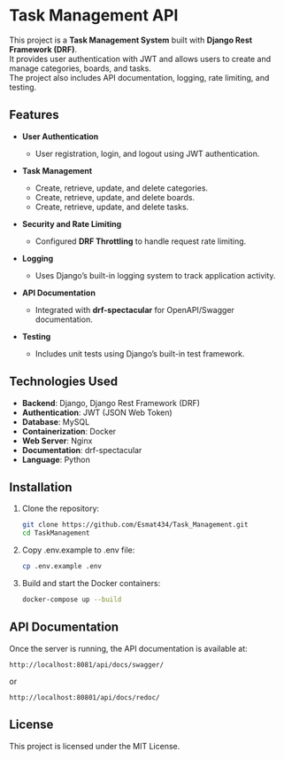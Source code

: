 # Task Management API

This project is a **Task Management System** built with **Django Rest Framework (DRF)**.  
It provides user authentication with JWT and allows users to create and manage categories, boards, and tasks.  
The project also includes API documentation, logging, rate limiting, and testing.

## Features

- **User Authentication**
  - User registration, login, and logout using JWT authentication.

- **Task Management**
  - Create, retrieve, update, and delete categories.
  - Create, retrieve, update, and delete boards.
  - Create, retrieve, update, and delete tasks.

- **Security and Rate Limiting**
  - Configured **DRF Throttling** to handle request rate limiting.

- **Logging**
  - Uses Django’s built-in logging system to track application activity.

- **API Documentation**
  - Integrated with **drf-spectacular** for OpenAPI/Swagger documentation.

- **Testing**
  - Includes unit tests using Django’s built-in test framework.

## Technologies Used

- **Backend**: Django, Django Rest Framework (DRF)
- **Authentication**: JWT (JSON Web Token)
- **Database**: MySQL
- **Containerization**: Docker
- **Web Server**: Nginx
- **Documentation**: drf-spectacular
- **Language**: Python

## Installation

1. Clone the repository:
   ```bash
   git clone https://github.com/Esmat434/Task_Management.git
   cd TaskManagement
   ```

3. Copy .env.example to .env file:
   ```bash
   cp .env.example .env
   ```

3. Build and start the Docker containers:
   ```bash
   docker-compose up --build
   ```

## API Documentation

Once the server is running, the API documentation is available at:

```
http://localhost:8081/api/docs/swagger/
```

or

```
http://localhost:80801/api/docs/redoc/
```

## License

This project is licensed under the MIT License.
